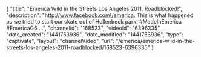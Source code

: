{
    "title": "Emerica Wild in the Streets Los Angeles 2011. Roadblocked!",
    "description": "http:\/\/www.facebook.com\/emerica. This is what happened as we tried to start our skate out of Hollenbeck park! #MadeInEmerica #EmericaG6 ...",
    "channelid": "168523",
    "videoid": "6396335",
    "date_created": "1441753936",
    "date_modified": "1441753936",
    "type": "captivate",
    "layout": "channelVideo",
    "url": "\/emerica\/emerica-wild-in-the-streets-los-angeles-2011-roadblocked\/168523-6396335"
}